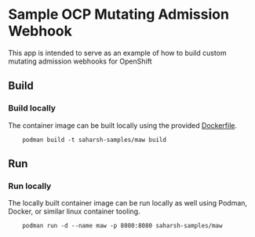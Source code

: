 # Sample OCP Mutating Admission Webhook

This app is intended to serve as an example of how to build custom mutating admission webhooks for OpenShift

## Build

### Build locally

The container image can be built locally using the provided [Dockerfile](build/Dockerfile).

        podman build -t saharsh-samples/maw build

## Run

### Run locally

The locally built container image can be run locally as well using Podman, Docker, or similar linux container tooling.

        podman run -d --name maw -p 8080:8080 saharsh-samples/maw

